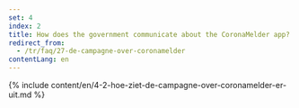 ```yaml
---
set: 4
index: 2
title: How does the government communicate about the CoronaMelder app?
redirect_from: 
  - /tr/faq/27-de-campagne-over-coronamelder
contentLang: en
---
```

{% include content/en/4-2-hoe-ziet-de-campagne-over-coronamelder-er-uit.md %}
